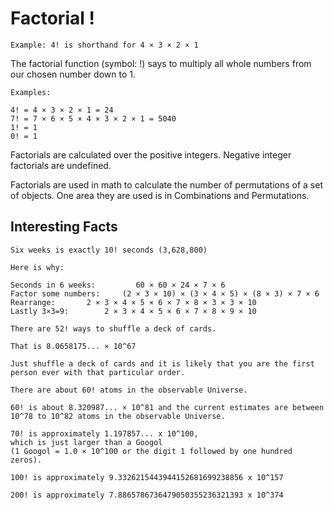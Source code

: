 # Factorial !

```
Example: 4! is shorthand for 4 × 3 × 2 × 1
```
	
The factorial function (symbol: !) says to multiply all whole numbers from our chosen number down to 1.
```
Examples:

4! = 4 × 3 × 2 × 1 = 24
7! = 7 × 6 × 5 × 4 × 3 × 2 × 1 = 5040
1! = 1
0! = 1
```
Factorials are calculated over the positive integers. Negative integer factorials are undefined.

Factorials are used in math to calculate the number of permutations of a set of objects.
One area they are used is in Combinations and Permutations.

## Interesting Facts
```
Six weeks is exactly 10! seconds (3,628,800)

Here is why:

Seconds in 6 weeks:         60 × 60 × 24 × 7 × 6
Factor some numbers:	 (2 × 3 × 10) × (3 × 4 × 5) × (8 × 3) × 7 × 6
Rearrange:	 	 2 × 3 × 4 × 5 × 6 × 7 × 8 × 3 × 3 × 10
Lastly 3×3=9:	 	 2 × 3 × 4 × 5 × 6 × 7 × 8 × 9 × 10
```

```
There are 52! ways to shuffle a deck of cards.

That is 8.0658175... × 10^67

Just shuffle a deck of cards and it is likely that you are the first person ever with that particular order.
```

```
There are about 60! atoms in the observable Universe.

60! is about 8.320987... × 10^81 and the current estimates are between 10^78 to 10^82 atoms in the observable Universe.
```

```
70! is approximately 1.197857... x 10^100,
which is just larger than a Googol
(1 Googol = 1.0 × 10^100 or the digit 1 followed by one hundred zeros).

100! is approximately 9.3326215443944152681699238856 x 10^157

200! is approximately 7.8865786736479050355236321393 x 10^374
```

